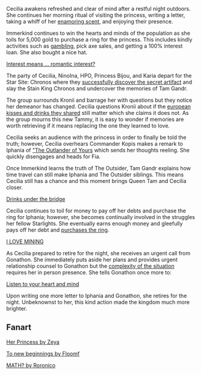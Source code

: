 Cecilia awakens refreshed and clear of mind after a restful night outdoors. She continues her morning ritual of visiting the princess, writing a letter, taking a whiff of her [enamoring scent](https://www.youtube.com/live/NGC0VaSUPnE?t=990s), and enjoying their presence.

Immerkind continues to win the hearts and minds of the population as she toils for 5,000 gold to purchase a ring for the princess. This includes kindly activities such as [gambling](https://www.youtube.com/watch?v=NGC0VaSUPnE&t=2974s), pick axe sales, and getting a 100% interest loan. She also bought a nice hat.

[Interest means ... romantic interest?](#embed:https://www.youtube.com/watch?v=NGC0VaSUPnE&t=10069s)

The party of Cecilia, NinoIna, HPO, Princess Bijou, and Karia depart for the Star Site: Chronos where they [successfully discover the secret artifact](https://www.youtube.com/watch?v=NGC0VaSUPnE&t=12540s) and slay the Stain King Chronos and undercover the memories of Tam Gandr.

The group surrounds Kronii and barrage her with questions but they notice her demeanor has changed. Cecilia questions Kronii about if the [european kisses and drinks they shared](https://www.youtube.com/watch?v=NGC0VaSUPnE&t=14720s) still matter which she claims it does not. As the group mourns this new Tammy, it is easy to wonder if memories are worth retrieving if it means replacing the one they learned to love.

Cecilia seeks an audience with the princess in order to finally be told the truth; however, Cecilia overhears Commander Kopis makes a remark to Iphania of ["The Outlander of Yours](https://www.youtube.com/watch?v=NGC0VaSUPnE&t=15300s) which sends her thoughts reeling. She quickly disengages and heads for Fia. 

Once Immerkind learns the truth of The Outsider, Tam Gandr explains how time travel can still make Iphania and The Outsider siblings. This means Cecilia still has a chance and this moment brings Queen Tam and Cecilia closer.

[Drinks under the bridge](#embed:https://www.youtube.com/live/NGC0VaSUPnE?si=PSdF1DRfJUXe6ZXR&t=15970)

Cecilia continues to toil for money to pay off her debts and purchase the ring for Iphania; however, she becomes continually involved in the struggles her fellow Starlights. She eventually earns enough money and gleefully pays off her debt and [purchases the ring](https://www.youtube.com/watch?v=NGC0VaSUPnE&t=19525s).

[I LOVE MINING](#embed:https://www.youtube.com/watch?v=NGC0VaSUPnE&t=18880s)

As Cecilia prepared to retire for the night, she receives an urgent call from Gonathon. She immediately puts aside her plans and provides urgent relationship counsel to Gonathon but the [complexity of the situation](https://www.youtube.com/watch?v=NGC0VaSUPnE&t=20300s) requires her in person presence. She tells Gonathon once more to:

[Listen to your heart and mind](#embed:https://www.youtube.com/watch?v=NGC0VaSUPnE&t=21370s)

Upon writing one more letter to Iphania and Gonathon, she retires for the night. Unbeknownst to her, this kind action made the kingdom much more brighter.

## Fanart
[Her Princess by Zeya](https://x.com/NOminishki/status/1919330292319277410)

[To new beginnings by Floomf](https://x.com/fluumf/status/1919736845048676373)

[MATH? by Roronico](https://x.com/roronico1512/status/1919844587000234488)